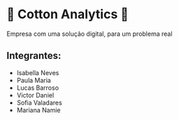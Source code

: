 # 🌾 Cotton Analytics 🌾
 Empresa com uma solução digital, para um problema real

## Integrantes: 
- Isabella Neves
- Paula Maria
- Lucas Barroso
- Victor Daniel
- Sofia Valadares
- Mariana Namie
